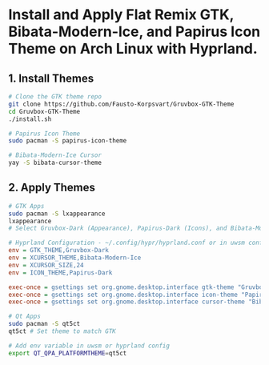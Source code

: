 # Install and Apply Flat Remix GTK, Bibata-Modern-Ice, and Papirus Icon Theme on Arch Linux with Hyprland.

## **1. Install Themes**

```bash
# Clone the GTK theme repo
git clone https://github.com/Fausto-Korpsvart/Gruvbox-GTK-Theme
cd Gruvbox-GTK-Theme
./install.sh

# Papirus Icon Theme
sudo pacman -S papirus-icon-theme

# Bibata-Modern-Ice Cursor
yay -S bibata-cursor-theme
```

## **2. Apply Themes**

```bash
# GTK Apps 
sudo pacman -S lxappearance
lxappearance
# Select Gruvbox-Dark (Appearance), Papirus-Dark (Icons), and Bibata-Modern-Ice (Cursor).
```

```ini
# Hyprland Configuration - ~/.config/hypr/hyprland.conf or in uwsm conf ~/.config/uwsm/env
env = GTK_THEME,Gruvbox-Dark
env = XCURSOR_THEME,Bibata-Modern-Ice
env = XCURSOR_SIZE,24
env = ICON_THEME,Papirus-Dark

exec-once = gsettings set org.gnome.desktop.interface gtk-theme "Gruvbox-Dark"
exec-once = gsettings set org.gnome.desktop.interface icon-theme "Papirus-Dark"
exec-once = gsettings set org.gnome.desktop.interface cursor-theme "Bibata-Modern-Ice"
```

```bash
# Qt Apps
sudo pacman -S qt5ct
qt5ct # Set theme to match GTK

# Add env variable in uwsm or hyprland config
export QT_QPA_PLATFORMTHEME=qt5ct
```
